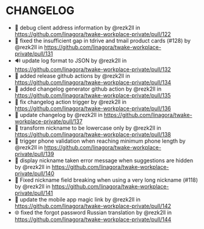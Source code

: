 # CHANGELOG

- 🐛 debug client address information by @rezk2ll in https://github.com/linagora/twake-workplace-private/pull/122
- 🐛 fixed the insufficient gap in tdrive and tmail product cards (#128) by @rezk2ll in https://github.com/linagora/twake-workplace-private/pull/131
- 🔊 update log format to JSON by @rezk2ll in https://github.com/linagora/twake-workplace-private/pull/132
- 💚 added release github actions by @rezk2ll in https://github.com/linagora/twake-workplace-private/pull/134
- 💚 added changelog generator github action by @rezk2ll in https://github.com/linagora/twake-workplace-private/pull/135
- 🐛 fix changelog action trigger by @rezk2ll in https://github.com/linagora/twake-workplace-private/pull/136
- 📝 update changelog by @rezk2ll in https://github.com/linagora/twake-workplace-private/pull/137
- 🐛 transform nickname to be lowercase only by @rezk2ll in https://github.com/linagora/twake-workplace-private/pull/138
- 🐛 trigger phone validation when reaching minimum phone length by @rezk2ll in https://github.com/linagora/twake-workplace-private/pull/139
- 🐛 display nickname taken error message when suggestions are hidden by @rezk2ll in https://github.com/linagora/twake-workplace-private/pull/140
- 🎨 Fixed nickname field breaking when using a very long nickname (#118) by @rezk2ll in https://github.com/linagora/twake-workplace-private/pull/141
- 🎨 update the mobile app magic link by @rezk2ll in https://github.com/linagora/twake-workplace-private/pull/142
- 🌐 fixed the forgot password Russian translation by @rezk2ll in https://github.com/linagora/twake-workplace-private/pull/144
